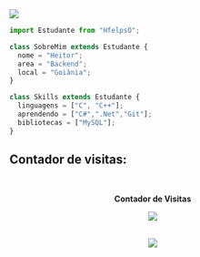 <img src="https://readme-typing-svg.herokuapp.com?font=Fira+Code&size=28&pause=1000&color=ffffff&center=true&vCenter=true&width=435&lines=Ol%C3%A1%2C+eu+sou+o+Heitor+%3A)" />

```js
import Estudante from "HfelpsO";

class SobreMim extends Estudante {
  nome = "Heitor";
  area = "Backend";
  local = "Goiânia";
}

class Skills extends Estudante {
  linguagens = ["C", "C++"];
  aprendendo = ["C#",".Net","Git"];
  bibliotecas = ["MySQL"];
}
```

## Contador de visitas:
<div align="center">
<br><p align="center"><b>Contador de Visitas</b></p>  
<p align="center"><img align="center" src="https://profile-counter.glitch.me/{HfelpsO}/count.svg"/></p> 

<br>

<img src="https://readme-typing-svg.herokuapp.com?font=Fira+Code&size=30&pause=1000&color=9600FF&center=true&repeat=false&width=500&lines=%E3%81%8F+%E5%8F%88++N" />
